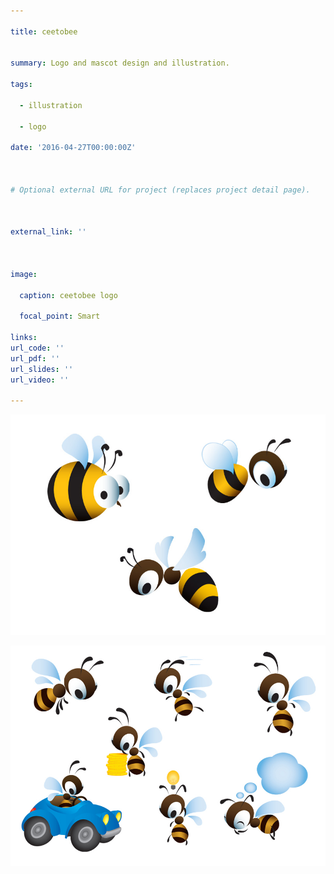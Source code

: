```yaml
---

title: ceetobee


summary: Logo and mascot design and illustration.

tags:

  - illustration

  - logo

date: '2016-04-27T00:00:00Z'



# Optional external URL for project (replaces project detail page).



external_link: ''



image: 

  caption: ceetobee logo

  focal_point: Smart

links:
url_code: ''
url_pdf: ''
url_slides: ''
url_video: ''

---
```



![](bee01.jpg "Mascot options")

![](bee02.jpg "Mascot illustrations")

















